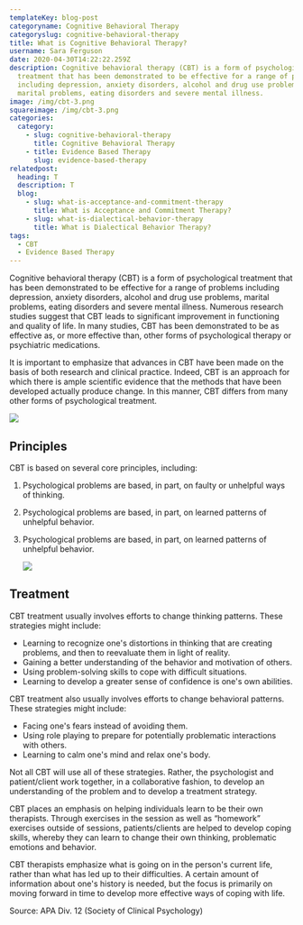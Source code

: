 ```yaml
---
templateKey: blog-post
categoryname: Cognitive Behavioral Therapy
categoryslug: cognitive-behavioral-therapy
title: What is Cognitive Behavioral Therapy?
username: Sara Ferguson
date: 2020-04-30T14:22:22.259Z
description: Cognitive behavioral therapy (CBT) is a form of psychological
  treatment that has been demonstrated to be effective for a range of problems
  including depression, anxiety disorders, alcohol and drug use problems,
  marital problems, eating disorders and severe mental illness.
image: /img/cbt-3.png
squareimage: /img/cbt-3.png
categories:
  category:
    - slug: cognitive-behavioral-therapy
      title: Cognitive Behavioral Therapy
    - title: Evidence Based Therapy
      slug: evidence-based-therapy
relatedpost:
  heading: T
  description: T
  blog:
    - slug: what-is-acceptance-and-commitment-therapy
      title: What is Acceptance and Commitment Therapy?
    - slug: what-is-dialectical-behavior-therapy
      title: What is Dialectical Behavior Therapy?
tags:
  - CBT
  - Evidence Based Therapy
---
```

Cognitive behavioral therapy (CBT) is a form of psychological treatment that has been demonstrated to be effective for a range of problems including depression, anxiety disorders, alcohol and drug use problems, marital problems, eating disorders and severe mental illness. Numerous research studies suggest that CBT leads to significant improvement in functioning and quality of life. In many studies, CBT has been demonstrated to be as effective as, or more effective than, other forms of psychological therapy or psychiatric medications.

It is important to emphasize that advances in CBT have been made on the basis of both research and clinical practice. Indeed, CBT is an approach for which there is ample scientific evidence that the methods that have been developed actually produce change. In this manner, CBT differs from many other forms of psychological treatment.



![](/img/cbt-1.jpg)

## Principles

CBT is based on several core principles, including:

1. Psychological problems are based, in part, on faulty or unhelpful ways of thinking.
2. Psychological problems are based, in part, on learned patterns of unhelpful behavior.
3. Psychological problems are based, in part, on learned patterns of unhelpful behavior.

   ![](/img/cbt-2.jpg)

## Treatment

CBT treatment usually involves efforts to change thinking patterns. These strategies might include:

* Learning to recognize one's distortions in thinking that are creating problems, and then to reevaluate them in light of reality.
* Gaining a better understanding of the behavior and motivation of others.
* Using problem-solving skills to cope with difficult situations.
* Learning to develop a greater sense of confidence is one's own abilities.

CBT treatment also usually involves efforts to change behavioral patterns. These strategies might include:

* Facing one's fears instead of avoiding them.
* Using role playing to prepare for potentially problematic interactions with others.
* Learning to calm one's mind and relax one's body.

Not all CBT will use all of these strategies. Rather, the psychologist and patient/client work together, in a collaborative fashion, to develop an understanding of the problem and to develop a treatment strategy.

CBT places an emphasis on helping individuals learn to be their own therapists. Through exercises in the session as well as “homework” exercises outside of sessions, patients/clients are helped to develop coping skills, whereby they can learn to change their own thinking, problematic emotions and behavior.

CBT therapists emphasize what is going on in the person's current life, rather than what has led up to their difficulties. A certain amount of information about one's history is needed, but the focus is primarily on moving forward in time to develop more effective ways of coping with life.

Source: APA Div. 12 (Society of Clinical Psychology)